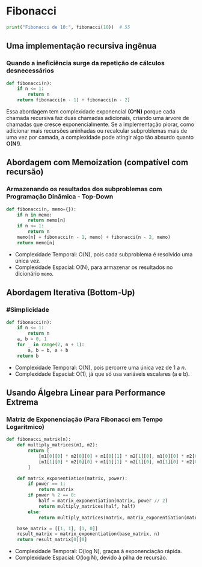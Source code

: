 # Fibonacci

```python
print("Fibonacci de 10:", fibonacci(10))  # 55
```

## Uma implementação recursiva ingênua

### Quando a ineficiência surge da repetição de cálculos desnecessários

```python
def fibonacci(n):
    if n <= 1:
        return n
    return fibonacci(n - 1) + fibonacci(n - 2)
````

Essa abordagem tem complexidade exponencial **(O^N)** porque cada chamada recursiva faz duas chamadas adicionais, criando uma árvore de chamadas que cresce exponencialmente. Se a implementação piorar, como adicionar mais recursões aninhadas ou recalcular subproblemas mais de uma vez por camada, a complexidade pode atingir algo tão absurdo quanto **O(N!)**.

## Abordagem com Memoization (compatível com recursão)

### Armazenando os resultados dos subproblemas com Programação Dinâmica - Top-Down

```python
def fibonacci(n, memo={}):
    if n in memo:
        return memo[n]
    if n <= 1:
        return n
    memo[n] = fibonacci(n - 1, memo) + fibonacci(n - 2, memo)
    return memo[n]
```

- Complexidade Temporal: O(N), pois cada subproblema é resolvido uma única vez.
- Complexidade Espacial: O(N), para armazenar os resultados no dicionário `memo`.

## Abordagem Iterativa (Bottom-Up)

### #Simplicidade

```python
def fibonacci(n):
    if n <= 1:
        return n
    a, b = 0, 1
    for _ in range(2, n + 1):
        a, b = b, a + b
    return b
```

- Complexidade Temporal: O(N), pois percorre uma única vez de 1 a *n*.
- Complexidade Espacial: O(1), já que só usa variáveis escalares (a e b).

## Usando Álgebra Linear para Performance Extrema

### Matriz de Exponenciação (Para Fibonacci em Tempo Logarítmico)

```python
def fibonacci_matrix(n):
    def multiply_matrices(m1, m2):
        return [
            [m1[0][0] * m2[0][0] + m1[0][1] * m2[1][0], m1[0][0] * m2[0][1] + m1[0][1] * m2[1][1]],
            [m1[1][0] * m2[0][0] + m1[1][1] * m2[1][0], m1[1][0] * m2[0][1] + m1[1][1] * m2[1][1]],
        ]

    def matrix_exponentiation(matrix, power):
        if power == 1:
            return matrix
        if power % 2 == 0:
            half = matrix_exponentiation(matrix, power // 2)
            return multiply_matrices(half, half)
        else:
            return multiply_matrices(matrix, matrix_exponentiation(matrix, power - 1))

    base_matrix = [[1, 1], [1, 0]]
    result_matrix = matrix_exponentiation(base_matrix, n)
    return result_matrix[0][0]
```

- Complexidade Temporal: O(log N), graças à exponenciação rápida.
- Complexidade Espacial: O(log N), devido à pilha de recursão.
